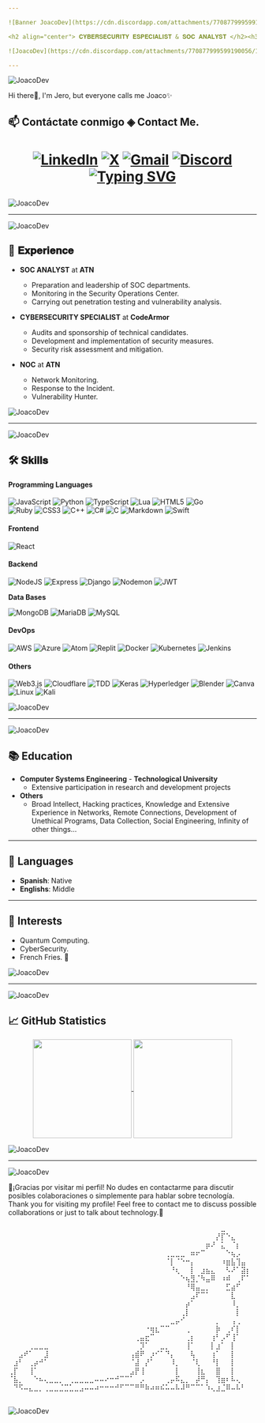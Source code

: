 ```yaml
---

![Banner JoacoDev](https://cdn.discordapp.com/attachments/770877999599190056/1247272183684665345/IMG_20240603_142757.jpg?ex=66694f7d&is=6667fdfd&hm=83f40f47aec89576f0ff9319b39f53eba1f4181e081ef7223b6deb6bc82243d5&)

<h2 align="center"> 𝐂𝐘𝐁𝐄𝐑𝐒𝐄𝐂𝐔𝐑𝐈𝐓𝐘 𝐄𝐒𝐏𝐄𝐂𝐈𝐀𝐋𝐈𝐒𝐓 & 𝐒𝐎𝐂 𝐀𝐍𝐀𝐋𝐘𝐒𝐓 </h2><h3 align="center"><br>ᴀᴘᴀꜱɪᴏɴᴀᴅᴏ ᴘᴏʀ ʟᴀ ᴛᴇᴄɴᴏʟᴏɢɪᴀ, ʟᴀ ɪɴᴏᴠᴀᴄɪᴏɴ ʏ ᴇʟ ʜᴀᴄᴋɪɴɢ</br> ᴘᴀꜱꜱɪᴏɴᴀᴛᴇ ᴀʙᴏᴜᴛ ᴛᴇᴄʜɴᴏʟᴏɢʏ, ɪɴɴᴏᴠᴀᴛɪᴏɴ ᴀɴᴅ ʜᴀᴄᴋɪɴɢ </h3>

![JoacoDev](https://cdn.discordapp.com/attachments/770877999599190056/1247275097786417273/IMG_20240603_144547.jpg?ex=66695234&is=666800b4&hm=6cf5f37e3cd7328d571aca65a074f304f37c248d7f432a8a33417f605a7ce997&)

---
```


![JoacoDev](https://cdn.discordapp.com/attachments/770877999599190056/1247275097786417273/IMG_20240603_144547.jpg?ex=66695234&is=666800b4&hm=6cf5f37e3cd7328d571aca65a074f304f37c248d7f432a8a33417f605a7ce997&)

<p>Hi there👋, I'm Jero, but everyone calls me Joaco✨ </p>

<h2> 📫 Contáctate conmigo ◈ Contact Me. </h2>

<h1 align="center">
  
[![LinkedIn](https://img.shields.io/badge/LinkedIn-0A66C2?style=for-the-badge&logo=linkedin&logoColor=white)](https://linkedin.com/in/ze-ro-850b022b5)
[![X](https://img.shields.io/badge/X-%23000000.svg?style=for-the-badge&logo=X&logoColor=white)](https://x.com/yirorp)
[![Gmail](https://img.shields.io/badge/Gmail-D14836?style=for-the-badge&logo=gmail&logoColor=white)](https://mail.google.com/mail/u/0/?fs=1&to=yiroantiscamspam@gmail.com&su=MOTIVO%20CONTACTO&=BODY&bcc=yiroantiscamspam@gmail.com&tf=cm)
[![Discord](https://img.shields.io/badge/Discord-%235865F2.svg?style=for-the-badge&logo=discord&logoColor=white)](https://discord.com/users/690089670457032786) <br>
[![Typing SVG](https://readme-typing-svg.demolab.com?font=Lora&pause=1000&color=F7F7F7&random=false&width=450&lines=If+you+are+going+to+think+the+same+way%2C+think+big.+;Si+de+igual+forma+vas+a+pensar%2C+piensa+en+grande.+)](https://02ip.ru/applepie)

</h1>

![JoacoDev](https://cdn.discordapp.com/attachments/770877999599190056/1247275097786417273/IMG_20240603_144547.jpg?ex=66695234&is=666800b4&hm=6cf5f37e3cd7328d571aca65a074f304f37c248d7f432a8a33417f605a7ce997&)

---

![JoacoDev](https://cdn.discordapp.com/attachments/770877999599190056/1247275097786417273/IMG_20240603_144547.jpg?ex=66695234&is=666800b4&hm=6cf5f37e3cd7328d571aca65a074f304f37c248d7f432a8a33417f605a7ce997&)

<h2> 💼 𝐄𝐱𝐩𝐞𝐫𝐢𝐞𝐧𝐜𝐞</h2>

- **SOC ANALYST** at **ATN**
  - Preparation and leadership of SOC departments.
  - Monitoring in the Security Operations Center.
  - Carrying out penetration testing and vulnerability analysis.

- **CYBERSECURITY SPECIALIST** at **CodeArmor**
  - Audits and sponsorship of technical candidates.
  - Development and implementation of security measures.
  - Security risk assessment and mitigation.

- **NOC** at **ATN**
  - Network Monitoring.
  - Response to the Incident.
  - Vulnerability Hunter.

![JoacoDev](https://cdn.discordapp.com/attachments/770877999599190056/1247275097786417273/IMG_20240603_144547.jpg?ex=66695234&is=666800b4&hm=6cf5f37e3cd7328d571aca65a074f304f37c248d7f432a8a33417f605a7ce997&)

---

![JoacoDev](https://cdn.discordapp.com/attachments/770877999599190056/1247275097786417273/IMG_20240603_144547.jpg?ex=66695234&is=666800b4&hm=6cf5f37e3cd7328d571aca65a074f304f37c248d7f432a8a33417f605a7ce997&)

<h2>🛠️ 𝐒𝐤𝐢𝐥𝐥𝐬 </h2>

#### **Programming Languages**

![JavaScript](https://img.shields.io/badge/javascript-%23323330.svg?style=for-the-badge&logo=javascript&logoColor=%23F7DF1E)
![Python](https://img.shields.io/badge/python-3670A0?style=for-the-badge&logo=python&logoColor=ffdd54)
![TypeScript](https://img.shields.io/badge/TypeScript-007ACC?style=for-the-badge&logo=typescript&logoColor=white)
![Lua](https://img.shields.io/badge/lua-%232C2D72.svg?style=for-the-badge&logo=lua&logoColor=white)
![HTML5](https://img.shields.io/badge/html5-%23E34F26.svg?style=for-the-badge&logo=html5&logoColor=white)
![Go](https://img.shields.io/badge/go-%2300ADD8.svg?style=for-the-badge&logo=go&logoColor=white)
<br>![Ruby](https://img.shields.io/badge/ruby-%23CC342D.svg?style=for-the-badge&logo=ruby&logoColor=white)
![CSS3](https://img.shields.io/badge/css3-%231572B6.svg?style=for-the-badge&logo=css3&logoColor=white)
![C++](https://img.shields.io/badge/c++-%2300599C.svg?style=for-the-badge&logo=c%2B%2B&logoColor=white)
![C#](https://img.shields.io/badge/c%23-%23239120.svg?style=for-the-badge&logo=csharp&logoColor=white)
![C](https://img.shields.io/badge/c-%2300599C.svg?style=for-the-badge&logo=c&logoColor=white)
![Markdown](https://img.shields.io/badge/markdown-%23000000.svg?style=for-the-badge&logo=markdown&logoColor=white)
![Swift](https://img.shields.io/badge/swift-F54A2A?style=for-the-badge&logo=swift&logoColor=white)</br>

#### **Frontend**

![React](https://img.shields.io/badge/react-%2320232a.svg?style=for-the-badge&logo=react&logoColor=%2361DAFB)


#### **Backend**

![NodeJS](https://img.shields.io/badge/node.js-6DA55F?style=for-the-badge&logo=node.js&logoColor=white)
![Express](https://img.shields.io/badge/Express-000000?style=for-the-badge&logo=express&logoColor=white)
![Django](https://img.shields.io/badge/Django-092E20?style=for-the-badge&logo=django&logoColor=white)
![Nodemon](https://img.shields.io/badge/NODEMON-%23323330.svg?style=for-the-badge&logo=nodemon&logoColor=%BBDEAD)
![JWT](https://img.shields.io/badge/JWT-black?style=for-the-badge&logo=JSON%20web%20tokens)

**Data Bases**

![MongoDB](https://img.shields.io/badge/MongoDB-47A248?style=for-the-badge&logo=mongodb&logoColor=white)
![MariaDB](https://img.shields.io/badge/MariaDB-003545?style=for-the-badge&logo=mariadb&logoColor=white)
![MySQL](https://img.shields.io/badge/MySQL-4479A1?style=for-the-badge&logo=mysql&logoColor=white)

#### **DevOps**

![AWS](https://img.shields.io/badge/AWS-%23FF9900.svg?style=for-the-badge&logo=amazon-aws&logoColor=white)
![Azure](https://img.shields.io/badge/azure-%230072C6.svg?style=for-the-badge&logo=microsoftazure&logoColor=white)
![Atom](https://img.shields.io/badge/Atom-%2366595C.svg?style=for-the-badge&logo=atom&logoColor=white)
![Replit](https://img.shields.io/badge/Replit-DD1200?style=for-the-badge&logo=Replit&logoColor=white)
![Docker](https://img.shields.io/badge/Docker-2496ED?style=for-the-badge&logo=docker&logoColor=white)
![Kubernetes](https://img.shields.io/badge/Kubernetes-326CE5?style=for-the-badge&logo=kubernetes&logoColor=white)
![Jenkins](https://img.shields.io/badge/Jenkins-D24939?style=for-the-badge&logo=jenkins&logoColor=white)

#### **Others**

![Web3.js](https://img.shields.io/badge/web3.js-F16822?style=for-the-badge&logo=web3.js&logoColor=white)
![Cloudflare](https://img.shields.io/badge/Cloudflare-F38020?style=for-the-badge&logo=Cloudflare&logoColor=white)
![TDD](https://img.shields.io/badge/TDD-5A29E4?style=for-the-badge&logo=testdriven&logoColor=white)
![Keras](https://img.shields.io/badge/Keras-%23D00000.svg?style=for-the-badge&logo=Keras&logoColor=white)
![Hyperledger](https://img.shields.io/badge/hyperledger-2F3134?style=for-the-badge&logo=hyperledger&logoColor=white)
![Blender](https://img.shields.io/badge/blender-%23F5792A.svg?style=for-the-badge&logo=blender&logoColor=white)
![Canva](https://img.shields.io/badge/Canva-%2300C4CC.svg?style=for-the-badge&logo=Canva&logoColor=white)
![Linux](https://img.shields.io/badge/Linux-FCC624?style=for-the-badge&logo=linux&logoColor=black)
![Kali](https://img.shields.io/badge/Kali-268BEE?style=for-the-badge&logo=kalilinux&logoColor=white)

![JoacoDev](https://cdn.discordapp.com/attachments/770877999599190056/1247275097786417273/IMG_20240603_144547.jpg?ex=66695234&is=666800b4&hm=6cf5f37e3cd7328d571aca65a074f304f37c248d7f432a8a33417f605a7ce997&)

---

![JoacoDev](https://cdn.discordapp.com/attachments/770877999599190056/1247275097786417273/IMG_20240603_144547.jpg?ex=66695234&is=666800b4&hm=6cf5f37e3cd7328d571aca65a074f304f37c248d7f432a8a33417f605a7ce997&)

## 📚 Education

- **Computer Systems Engineering** - **Technological University**
  - Extensive participation in research and development projects
- **Others**
  - Broad Intellect, Hacking practices, Knowledge and Extensive Experience in Networks, Remote Connections, Development of Unethical Programs, Data Collection, Social Engineering, Infinity of other things...

---

## 💬 Languages

- **Spanish**: Native
- **Englishs**: Middle

---

## 🚀 Interests

- Quantum Computing.
- CyberSecurity.
- French Fries. 🍟

![JoacoDev](https://cdn.discordapp.com/attachments/770877999599190056/1247275097786417273/IMG_20240603_144547.jpg?ex=66695234&is=666800b4&hm=6cf5f37e3cd7328d571aca65a074f304f37c248d7f432a8a33417f605a7ce997&)
 
---

![JoacoDev](https://cdn.discordapp.com/attachments/770877999599190056/1247275097786417273/IMG_20240603_144547.jpg?ex=66695234&is=666800b4&hm=6cf5f37e3cd7328d571aca65a074f304f37c248d7f432a8a33417f605a7ce997&)

## 📈 GitHub Statistics
<center>
<a href="https://github.com/anuraghazra/github-readme-stats">
  <img height=200 align="center" src="https://github-readme-stats.vercel.app/api?username=TheYiro" />
</a>
<a href="https://github.com/anuraghazra/convoychat">
  <img height=200 align="center" src="https://github-readme-stats.vercel.app/api/top-langs?username=TheYiro&layout=compact&langs_count=8&card_width=320" />
</a>
</center>

![JoacoDev](https://cdn.discordapp.com/attachments/770877999599190056/1247275097786417273/IMG_20240603_144547.jpg?ex=66695234&is=666800b4&hm=6cf5f37e3cd7328d571aca65a074f304f37c248d7f432a8a33417f605a7ce997&)

---

![JoacoDev](https://cdn.discordapp.com/attachments/770877999599190056/1247275097786417273/IMG_20240603_144547.jpg?ex=66695234&is=666800b4&hm=6cf5f37e3cd7328d571aca65a074f304f37c248d7f432a8a33417f605a7ce997&)

🌟¡Gracias por visitar mi perfil! No dudes en contactarme para discutir posibles colaboraciones o simplemente para hablar sobre tecnología.
<br>Thank you for visiting my profile! Feel free to contact me to discuss possible collaborations or just to talk about technology.🌟</br>

⠀⠀⠀⠀⠀⠀⠀⠀⠀⠀⠀⠀⠀⠀⠀⠀⠀⠀⠀⠀⠀⠀⠀⠀⠀⠀⠀⠀⠀⠀⠀⠀⠀⠀⠀⠀⠀⠀⠀⠀⠀⠀⣀⠀⠀⠀⠀⠀
⠀⠀⠀⠀⠀⠀⠀⠀⠀⠀⠀⠀⠀⠀⠀⠀⠀⠀⠀⠀⠀⠀⠀⠀⠀⠀⠀⠀⠀⠀⠀⠀⠀⠀⠀⠀⠀⠀⠀⠀⠀⡜⡏⠑⣄⠀⠀⠀
⠀⠀⠀⠀⠀⠀⠀⠀⠀⠀⠀⠀⠀⠀⠀⠀⠀⠀⠀⠀⠀⠀⠀⠀⠀⠀⠀⠀⠀⠀⠀⠀⠀⠀⠀⠀⠀⠀⠀⡶⠜⠀⣅⠀⠈⡆⠀⠀
⠀⠀⠀⠀⠀⠀⠀⠀⠀⠀⠀⠀⠀⠀⠀⠀⠀⠀⠀⠀⠀⠀⠀⠀⠀⠀⠀⠀⠀⠀⠀⢀⣀⣀⣀⠀⠶⠖⠉⠀⠀⠀⠀⠑⢦⡠⠀⠀
⠀⠀⠀⠀⠀⠀⠀⠀⠀⠀⠀⠀⠀⠀⠀⠀⠀⠀⠀⠀⠀⠀⠀⠀⠀⠀⠀⠀⠀⠀⠀⠈⡇⠈⠑⠒⡄⠀⠀⠀⠀⠀⠰⣶⣧⢹⣤⠀
⠀⠀⠀⠀⠀⠀⠀⠀⠀⠀⠀⠀⠀⠀⠀⠀⠀⠀⠀⠀⠀⠀⠀⠀⠀⠀⠀⠀⠀⠀⠀⠀⠘⢆⠀⠀⡇⠀⣰⣦⣄⠀⠀⠣⠜⠁⣽⡆
⠀⠀⠀⠀⠀⠀⠀⠀⠀⠀⠀⠀⠀⠀⠀⠀⠀⠀⠀⠀⠀⠀⠀⠀⠀⠀⠀⠀⠀⠀⠀⠀⠀⠀⠑⢦⣻⡈⠳⣤⠿⠀⠰⠾⠀⢀⠏⠁
⠀⠀⠀⠀⠀⠀⠀⠀⠀⠀⠀⠀⠀⠀⠀⠀⠀⠀⠀⠀⠀⠀⠀⠀⠀⠀⠀⠀⠀⠀⠀⠀⠀⠀⠀⠘⢿⣤⣀⡀⠀⠀⠀⣋⣴⠋⠀⠀
⠀⠀⠀⠀⠀⠀⠀⠀⠀⠀⠀⠀⠀⠀⠀⠀⠀⠀⠀⠀⠀⠀⠀⠀⠀⠀⠀⠀⠀⠀⠀⠀⠀⠀⠀⠀⣠⠏⠉⠁⠀⠀⠀⠀⣇⠀⠀⠀
⠀⠀⠀⠀⠀⠀⠀⠀⠀⠀⠀⠀⠀⠀⠀⠀⠀⠀⠀⠀⠀⠀⠀⠀⠀⠀⠀⠀⠀⠀⠀⠀⠀⠀⠀⡴⠁⠀⠀⠀⠀⠀⠀⠀⠸⡀⠀⠀
⠀⠀⠀⠀⠀⠀⠀⠀⠀⠀⠀⠀⠀⠀⠀⠀⠀⠀⠀⠀⠀⠀⠀⠀⠀⠀⠀⠀⠀⠀⠀⠀⠀⠀⢀⡇⠀⠀⠀⠀⠀⠀⠀⠀⠀⡇⠀⠀
⠀⠀⠀⠀⠀⠀⠀⠀⠀⠀⠀⠀⠀⠀⠀⠀⠀⠀⠀⠀⠀⠀⠀⠀⠀⠀⠀⠀⠀⠀⠀⠀⣀⡤⠊⠀⠀⠀⠀⠀⠀⡀⠀⠀⢠⢀⠀⠀
⠀⠀⠀⠀⠀⠀⠀⠀⠀⠀⠀⠀⠀⠀⠀⠀⠀⠀⠀⠀⠀⠀⠀⠀⠀⠀⠀⠐⢶⣆⠉⠉⠀⠀⠀⢀⠀⠀⠀⠀⠀⡷⠀⢀⠎⡇⠀⠀
⠀⠀⠀⠀⠀⠀⠀⠀⠀⠀⠀⠀⠀⠀⠀⠀⠀⠀⠀⠀⠀⠀⠀⠀⠀⢀⣤⣖⠉⠀⠀⠀⠀⠀⠀⢀⡆⠀⠀⠀⢰⠃⡠⠋⢸⠁⠀⠀
⠀⠀⠀⠀⢀⣀⣀⣀⠀⠀⠀⠀⠀⠀⠀⠀⠀⠀⠀⠀⠀⠀⠀⠀⠀⠀⡹⠁⠀⠀⣀⡀⠀⠀⠀⢸⠁⠀⠀⠀⡇⣰⠁⠀⡇⠀⠀⠀
⠀⠀⣠⠞⠁⠀⠀⣸⠀⠀⠀⠀⠀⠀⠀⠀⠀⠀⠀⠀⠀⠀⠀⠀⢠⣾⠟⠀⡰⠊⠁⠙⡄⠀⠀⠀⢧⠀⠀⠀⢰⠁⠀⠀⡇⠀⠀⠀
⠀⣰⠃⠀⢀⡴⠚⠁⠀⠀⠀⠀⠀⠀⠀⠀⠀⠀⠀⠀⠀⠀⠀⠀⠈⣼⠀⡜⠁⠀⠀⠀⠸⡀⠀⠀⠈⢇⠀⠀⠘⡇⠀⠀⡇⠀⠀⠀
⢀⡏⠀⠀⢸⠁⠀⠀⠀⠀⠀⠀⠀⠀⠀⠀⠀⠀⠀⠀⠀⠀⠀⠀⣠⡟⢸⠀⠀⠀⠀⠀⠀⡇⠀⠀⠀⢸⣆⠀⠀⣿⠀⠀⡇⠀⠀⠀
⠈⣧⡀⠀⠀⠑⠦⢄⣀⣀⡀⠀⢀⣀⣀⣀⣀⠤⠤⠔⠒⠚⠉⠉⠁⠀⡠⠀⠀⠀⠀⢀⡤⠯⣄⡀⠀⡼⠛⡄⠀⢹⣶⠆⠧⢄⠀⠀
⠀⠙⠫⠤⣄⣀⡀⢀⣀⣀⣈⣉⣁⣀⣠⠤⠤⠴⠒⠒⠒⠚⠋⠉⠉⠛⠛⠷⠴⠶⠮⠥⠤⠧⠼⠛⠉⠉⠁⠱⢄⣰⣈⠿⠤⠧⠃⠀⠀⠀⠀⠀⠀⠀⠀⠀⠀⠀⠀⠀⠀⠀⠀


![JoacoDev](https://cdn.discordapp.com/attachments/770877999599190056/1247275097786417273/IMG_20240603_144547.jpg?ex=66695234&is=666800b4&hm=6cf5f37e3cd7328d571aca65a074f304f37c248d7f432a8a33417f605a7ce997&)
